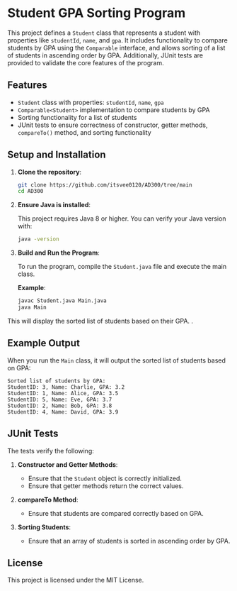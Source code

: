 
# Student GPA Sorting Program

This project defines a `Student` class that represents a student with properties like `studentId`, `name`, and `gpa`. It includes functionality to compare students by GPA using the `Comparable` interface, and allows sorting of a list of students in ascending order by GPA. Additionally, JUnit tests are provided to validate the core features of the program.

## Features

- `Student` class with properties: `studentId`, `name`, `gpa`
- `Comparable<Student>` implementation to compare students by GPA
- Sorting functionality for a list of students
- JUnit tests to ensure correctness of constructor, getter methods, `compareTo()` method, and sorting functionality

## Setup and Installation

1. **Clone the repository**:

    ```bash
    git clone https://github.com/itsvee0120/AD300/tree/main
    cd AD300
    ```

2. **Ensure Java is installed**:

    This project requires Java 8 or higher. You can verify your Java version with:

    ```bash
    java -version
    ```



3. **Build and Run the Program**:

   To run the program, compile the `Student.java` file and execute the main class.

   **Example**:

   ```bash
   javac Student.java Main.java
   java Main
   ```

This will display the sorted list of students based on their GPA.
.

## Example Output

When you run the `Main` class, it will output the sorted list of students based on GPA:

```
Sorted list of students by GPA:
StudentID: 3, Name: Charlie, GPA: 3.2
StudentID: 1, Name: Alice, GPA: 3.5
StudentID: 5, Name: Eve, GPA: 3.7
StudentID: 2, Name: Bob, GPA: 3.8
StudentID: 4, Name: David, GPA: 3.9
```

## JUnit Tests

The tests verify the following:

1. **Constructor and Getter Methods**:
    - Ensure that the `Student` object is correctly initialized.
    - Ensure that getter methods return the correct values.

2. **compareTo Method**:
    - Ensure that students are compared correctly based on GPA.

3. **Sorting Students**:
    - Ensure that an array of students is sorted in ascending order by GPA.

## License

This project is licensed under the MIT License.

